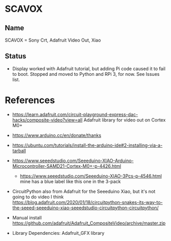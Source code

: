 # SCAVOX

## Name

SCAVOX = Sony Crt, Adafruit Video Out, Xiao

## Status

- Display worked with Adafruit tutorial, but adding Pi code caused it to fail to boot. Stopped and moved to Python and RPi 3, for now.  See Issues list.

# References
- https://learn.adafruit.com/circuit-playground-express-dac-hacks/composite-video?view=all Adafruit library for video out on Cortex M0+

- https://www.arduino.cc/en/donate/thanks
- https://ubuntu.com/tutorials/install-the-arduino-ide#2-installing-via-a-tarball
- https://www.seeedstudio.com/Seeeduino-XIAO-Arduino-Microcontroller-SAMD21-Cortex-M0+-p-4426.html
  
  - https://www.seeedstudio.com/Seeeduino-XIAO-3Pcs-p-4546.html mine has a blue label like this one in the 3-pack

- CircuitPython also from Adafruit for the Seeeduino Xiao, but it's not going to do video I think
https://blog.adafruit.com/2020/01/18/circuitpython-snakes-its-way-to-the-seeed-seeeduino-xiao-seeedstudio-circuitpython-circuitpython/

- Manual install https://github.com/adafruit/Adafruit_CompositeVideo/archive/master.zip
- Library Dependencies:  Adafruit_GFX library
